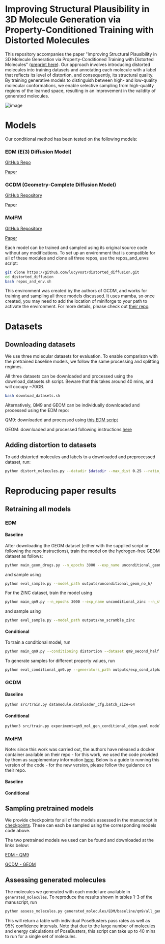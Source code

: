 # Improving Structural Plausibility in 3D Molecule Generation via Property-Conditioned Training with Distorted Molecules

This repository accompanies the paper "Improving Structural Plausibility in 3D Molecule Generation via Property-Conditioned Training with Distorted Molecules" ([preprint here](https://www.biorxiv.org/content/10.1101/2024.09.17.613136v1)). Our approach involves introducing distorted molecules into training datasets and annotating each molecule with a label that reflects its level of distortion, and consequently, its structural quality. By training generative models to distinguish between high- and low-quality molecular conformations, we enable selective sampling from high-quality regions of the learned space, resulting in an improvement in the validity of generated molecules. 


![image](https://github.com/user-attachments/assets/0ea71839-6e0e-4b65-bd1f-4743d876610c)

# Models
Our conditional method has been tested on the following models:

### EDM (E(3) Diffusion Model)

[GitHub Repo](https://github.com/ehoogeboom/e3_diffusion_for_molecules/tree/main) 

[Paper](https://proceedings.mlr.press/v162/hoogeboom22a/hoogeboom22a.pdf)

### GCDM (Geometry-Complete Diffusion Model)

[GitHub Repository](https://github.com/BioinfoMachineLearning/bio-diffusion)

[Paper](https://www.nature.com/articles/s42004-024-01233-z)

### MolFM

[GitHub Repository](https://github.com/AlgoMole/MolFM)

[Paper](https://arxiv.org/pdf/2312.07168)

Each model can be trained and sampled using its original source code without any modifications. To set up an environment that is compatible for all of these modules and clone all three repos, use the repos_and_envs script:
```sh
git clone https://github.com/lucyvost/distorted_diffusion.git
cd distorted_diffusion
bash repos_and_env.sh
```
This environment was created by the authors of GCDM, and works for training and sampling all three models discussed. It uses mamba, so once created, you may need to add the location of miniforge to your path to activate the environment. For more details, please check out [their repo](https://github.com/BioinfoMachineLearning/bio-diffusion). 

# Datasets

## Downloading datasets

We use three molecular datasets for evaluation. To enable comparison with the pretrained baseline models, we follow the same processing and splitting regimes.

All three datasets can be downloaded and processed using the download_datasets.sh script. Beware that this takes around 40 mins, and will occupy ~70GB.

```sh
bash download_datasets.sh
```

Alternatively, QM9 and GEOM can be individually downloaded and processed using the EDM repo:

QM9: downloaded and processed using [this EDM script](https://github.com/ehoogeboom/e3_diffusion_for_molecules/tree/main/qm9/data/prepare/qm9.py)

GEOM: downloaded and processed following instructions [here](https://github.com/ehoogeboom/e3_diffusion_for_molecules/tree/main/data/geom/)



## Adding distortion to datasets

To add distorted molecules and labels to a downloaded and preprocessed dataset, run:

```sh
python distort_molecules.py --datadir $datadir --max_dist 0.25 --ratio_distorted_mols 50
```

# Reproducing paper results 

## Retraining all models

### EDM

#### Baseline


After downloading the GEOM dataset (either with the supplied script or following the repo instructions), train the model on the hydrogen-free GEOM dataset as follows:

```sh
python main_geom_drugs.py --n_epochs 3000 --exp_name unconditional_geom_no_h --datadir geom --n_stability_samples 500 --diffusion_noise_schedule polynomial_2 --diffusion_steps 1000 --diffusion_noise_precision 1e-5 --diffusion_loss_type l2 --batch_size 64 --nf 256 --n_layers 4 --lr 1e-4 --normalize_factors [1,4,10] --test_epochs 1 --ema_decay 0.9999 --normalization_factor 1 --model egnn_dynamics --visualize_every_batch 10000
```

and sample using

```sh
python eval_sample.py --model_path outputs/unconditional_geom_no_h/
```
For the ZINC dataset, train the model using

```sh
python main_qm9.py --n_epochs 3000 --exp_name unconditional_zinc --n_stability_samples 500 --diffusion_noise_schedule polynomial_2 --diffusion_steps 1000 --diffusion_noise_precision 1e-5 --diffusion_loss_type l2 --batch_size 64 --nf 256 --n_layers 4 --lr 1e-4 --normalize_factors [1,4,10] --test_epochs 1 --ema_decay 0.9999 --normalization_factor 1 --model egnn_dynamics --visualize_every_batch 10000 
```

and sample using

```sh
python eval_sample.py --model_path outputs/no_scramble_zinc
```


#### Conditional 

To train a conditional model, run

```sh
python main_qm9.py --conditioning distortion --dataset qm9_second_half --exp_name conditional_qm9  --model egnn_dynamics --lr 1e-4  --nf 192 --n_layers 9 --save_model True --diffusion_steps 1000 --sin_embedding False --n_epochs 3000 --n_stability_samples 500 --diffusion_noise_schedule polynomial_2 --diffusion_noise_precision 1e-5 --dequantization deterministic --include_charges False --diffusion_loss_type l2 --batch_size 64 --normalize_factors [1,8,1] 
```

To generate samples for different property values, run

```sh
python eval_conditional_qm9.py --generators_path outputs/exp_cond_alpha --property distortion --n_sweeps 10 --task qualitative
```

### GCDM

#### Baseline

```sh
python src/train.py datamodule.dataloader_cfg.batch_size=64
```


#### Conditional

```sh
python3 src/train.py experiment=qm9_mol_gen_conditional_ddpm.yaml model.module_cfg.conditioning=[distortion]
```

### MolFM

Note: since this work was carried out, the authors have released a docker container available on their repo - for this work, we used the code provided by them as supplementary information [here](https://github.com/AlgoMole/MolFM/issues/1). Below is a guide to running this version of the code - for the new version, please follow the guidance on their repo.

#### Baseline


#### Conditional



## Sampling pretrained models

We provide checkpoints for all of the models assessed in the manuscript in [checkpoints](https://github.com/lucyvost/distorted_diffusion/checkpoints). These can each be sampled using the corresponding models code above.

The two pretrained models we used can be found and downloaded at the links below:

[EDM - QM9](https://github.com/ehoogeboom/e3_diffusion_for_molecules/tree/main/outputs/edm_qm9)

[GCDM - GEOM](https://zenodo.org/record/13375913/files/GCDM_Checkpoints.tar.gz)



##  Assessing generated molecules

The molecules we generated with each model are available in `generated_molecules`. To reproduce the results shown in tables 1-3 of the manuscript, run

```sh
python assess_molecules.py generated_molecules/EDM/baseline/qm9/all_generations.sdf
```

This will return a table with individual PoseBusters pass rates as well as 95% confidence intervals. Note that due to the large number of molecules and energy calculations of PoseBusters, this script can take up to 40 mins to run for a single set of molecules.
````
